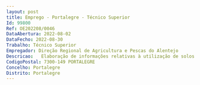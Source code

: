 ```yaml
--- 
layout: post
title: Emprego - Portalegre - Técnico Superior
Id: 99800
Ref: OE202208/0046
DataAbertura: 2022-08-02
DataFecho: 2022-08-30
Trabalho: Técnico Superior
Empregador: Direção Regional de Agricultura e Pescas do Alentejo
Descricao:   Elaboração de informações relativas à utilização de solos no âmbito da Reserva Agrícola Nacional (RAN)   Pareceres técnicos sobre arranque de olival   Elaboração de informações no âmbito do Programa Regional de Ordenamento do Território (PROTA)   Recolha de informação sobre preço de mercado de alguns produtos no âmbito do Sistema de Informação de Mercados Agrícolas (SIMA) e elaboração de relatório sobre o estado das culturas no âmbito do ECPC   Licenciamento Pecuário   PDR 2020 – Análise de projetos de investimento   Rendeiros do Estado.
CodigoPostal: 7300-149 PORTALEGRE
Concelho: Portalegre
Distrito: Portalegre
--- 
```


